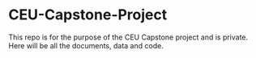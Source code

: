 # CEU-Capstone-Project

This repo is for the purpose of the CEU Capstone project and is private. Here will be all the documents, data and code.
